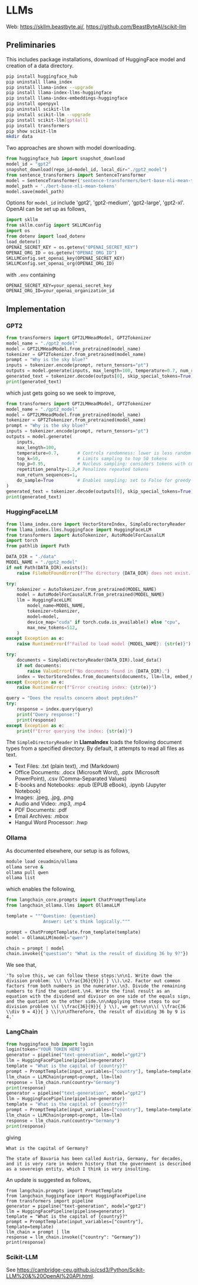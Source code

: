 # LLMs

Web: <https://skllm.beastbyte.ai/>, <https://github.com/BeastByteAI/scikit-llm>

## Preliminaries

This includes package installations, download of HuggingFace model and creation of a data directory.

```bash
pip install huggingface_hub
pip uninstall llama_index
pip install llama-index --upgrade
pip install llama-index-llms-huggingface
pip install llama-index-embeddings-huggingface
pip install openpyxl
pip uninstall scikit-llm
pip install scikit-llm --upgrade
pip install scikit-llm[gpt4all]
pip install transformers
pip show scikit-llm
mkdir data
```

Two approaches are shown with model downloading.

```python
from huggingface_hub import snapshot_download
model_id = "gpt2"
snapshot_download(repo_id=model_id, local_dir="./gpt2_model")
from sentence_transformers import SentenceTransformer
model = SentenceTransformer('sentence-transformers/bert-base-nli-mean-tokens')
model_path = './bert-base-nli-mean-tokens'
model.save(model_path)
```

Options for `model_id` include 'gpt2', 'gpt2-medium', 'gpt2-large', 'gpt2-xl'.
OpenAI can be set up as follows,

```python
import skllm
from skllm.config import SKLLMConfig
import os
from dotenv import load_dotenv
load_dotenv()
OPENAI_SECRET_KEY = os.getenv("OPENAI_SECRET_KEY")
OPENAI_ORG_ID = os.getenv("OPENAI_ORG_ID")
SKLLMConfig.set_openai_key(OPENAI_SECRET_KEY)
SKLLMConfig.set_openai_org(OPENAI_ORG_ID)
```

with `.env` containing

```
OPENAI_SECRET_KEY=your_openai_secret_key
OPENAI_ORG_ID=your_openai_organization_id
```

## Implementation

### GPT2

```python
from transformers import GPT2LMHeadModel, GPT2Tokenizer
model_name = "./gpt2_model"
model = GPT2LMHeadModel.from_pretrained(model_name)
tokenizer = GPT2Tokenizer.from_pretrained(model_name)
prompt = "Why is the sky blue?"
inputs = tokenizer.encode(prompt, return_tensors="pt")
outputs = model.generate(inputs, max_length=100, temperature=0.7, num_return_sequences=1)
generated_text = tokenizer.decode(outputs[0], skip_special_tokens=True)
print(generated_text)
```

which just gets going so we seek to improve,

```python
from transformers import GPT2LMHeadModel, GPT2Tokenizer
model_name = "./gpt2_model"
model = GPT2LMHeadModel.from_pretrained(model_name)
tokenizer = GPT2Tokenizer.from_pretrained(model_name)
prompt = "Why is the sky blue?"
inputs = tokenizer.encode(prompt, return_tensors="pt")
outputs = model.generate(
    inputs,
    max_length=100,
    temperature=0.7,       # Controls randomness: lower is less random
    top_k=50,              # Limits sampling to top 50 tokens
    top_p=0.95,            # Nucleus sampling: considers tokens with cumulative probability >= 95%
    repetition_penalty=1.2,# Penalizes repeated tokens
    num_return_sequences=1,
    do_sample=True         # Enables sampling; set to False for greedy decoding
)
generated_text = tokenizer.decode(outputs[0], skip_special_tokens=True)
print(generated_text)
```

### HuggingFaceLLM

```python
from llama_index.core import VectorStoreIndex, SimpleDirectoryReader
from llama_index.llms.huggingface import HuggingFaceLLM
from transformers import AutoTokenizer, AutoModelForCausalLM
import torch
from pathlib import Path

DATA_DIR = "./data"
MODEL_NAME = "./gpt2_model"
if not Path(DATA_DIR).exists():
    raise FileNotFoundError(f"The directory {DATA_DIR} does not exist. Please add documents.")

try:
    tokenizer = AutoTokenizer.from_pretrained(MODEL_NAME)
    model = AutoModelForCausalLM.from_pretrained(MODEL_NAME)
    llm = HuggingFaceLLM(
        model_name=MODEL_NAME,
        tokenizer=tokenizer,
        model=model,
        device_map="cuda" if torch.cuda.is_available() else "cpu",
        max_new_tokens=512,
    )
except Exception as e:
    raise RuntimeError(f"Failed to load model {MODEL_NAME}: {str(e)}")

try:
    documents = SimpleDirectoryReader(DATA_DIR).load_data()
    if not documents:
        raise ValueError(f"No documents found in {DATA_DIR}.")
    index = VectorStoreIndex.from_documents(documents, llm=llm, embed_model='local')
except Exception as e:
    raise RuntimeError(f"Error creating index: {str(e)}")

query = "Does the results concern about peptides?"
try:
    response = index.query(query)
    print("Query response:")
    print(response)
except Exception as e:
    print(f"Error querying the index: {str(e)}")

```

The `SimpleDirectoryReader` in **LlamaIndex** loads the following document types from a specified directory. By default, it attempts to 
read all files as text.

* Text Files: .txt (plain text), .md (Markdown)
* Office Documents: .docx (Microsoft Word), .pptx (Microsoft PowerPoint), .csv (Comma-Separated Values)
* E-books and Notebooks: .epub (EPUB eBook), .ipynb (Jupyter Notebook)
* Images: .jpeg, .jpg, .png
* Audio and Video: .mp3, .mp4
* PDF Documents: .pdf
* Email Archives: .mbox
* Hangul Word Processor: .hwp

### Ollama

As documented elsewhere, our setup is as follows,

```bash
module load ceuadmin/ollama
ollama serve &
ollama pull qwen
ollama list
```

which enables the following,

```python
from langchain_core.prompts import ChatPromptTemplate
from langchain_ollama.llms import OllamaLLM

template = """Question: {question}
              Answer: Let's think logically."""

prompt = ChatPromptTemplate.from_template(template)
model = OllamaLLM(model="qwen")

chain = prompt | model
chain.invoke({"question": "What is the result of dividing 36 by 9?"})
```

We see that,

```
'To solve this, we can follow these steps:\n\n1. Write down the division problem: \\( \\frac{36}{9}}{ } \\).\n2. Factor out common factors from both numbers in the numerator.\n3. Divide the remaining numbers to find the quotient.\n4. Write the final result as an equation with the dividend and divisor on one side of the equals sign, and the quotient on the other side.\n\nApplying these steps to our division problem \\( \\frac{36}{9}}{ } \\), we get:\n\n\\( \\frac{36 \\div 9 = 4}}{ } \\)\n\nTherefore, the result of dividing 36 by 9 is 4.'
```

### LangChain

```python
from huggingface_hub import login
login(token="YOUR TOKEN HERE")
generator = pipeline("text-generation", model="gpt2")
llm = HuggingFacePipeline(pipeline=generator)
template = "What is the capital of {country}?"
prompt = PromptTemplate(input_variables=["country"], template=template)
llm_chain = LLMChain(prompt=prompt, llm=llm)
response = llm_chain.run(country="Germany")
print(response)
generator = pipeline("text-generation", model="gpt2")
llm = HuggingFacePipeline(pipeline=generator)
template = "What is the capital of {country}?"
prompt = PromptTemplate(input_variables=["country"], template=template)
llm_chain = LLMChain(prompt=prompt, llm=llm)
response = llm_chain.run(country="Germany")
print(response)
```

giving

```
What is the capital of Germany?

The state of Bavaria has been called Austria, Germany, for decades, and it is very rare in modern history that the government is described as a sovereign entity, which I think is very insulting.
```

An update is suggested as follows,

```
from langchain.prompts import PromptTemplate
from langchain_huggingface import HuggingFacePipeline
from transformers import pipeline
generator = pipeline("text-generation", model="gpt2")
llm = HuggingFacePipeline(pipeline=generator)
template = "What is the capital of {country}?"
prompt = PromptTemplate(input_variables=["country"], template=template)
llm_chain = prompt | llm
response = llm_chain.invoke({"country": "Germany"})
print(response)
```

### Scikit-LLM

See <https://cambridge-ceu.github.io/csd3/Python/Scikit-LLM%20&%20OpenAI%20API.html>.
